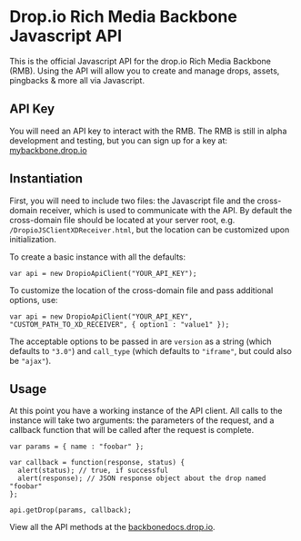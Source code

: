 # Drop.io Rich Media Backbone Javascript API

This is the official Javascript API for the drop.io Rich Media Backbone (RMB). Using the API will allow you to create and manage drops, assets, pingbacks & more all via Javascript.

## API Key

You will need an API key to interact with the RMB. The RMB is still in alpha development and testing, but you can sign up for a key at:
[mybackbone.drop.io](http://mybackbone.drop.io/)

## Instantiation

First, you will need to include two files: the Javascript file and the cross-domain receiver, which is used to communicate with the API. By default the cross-domain file should be located at your server root, e.g. `/DropioJSClientXDReceiver.html`, but the location can be customized upon initialization.

To create a basic instance with all the defaults:

    var api = new DropioApiClient("YOUR_API_KEY");

To customize the location of the cross-domain file and pass additional options, use:

    var api = new DropioApiClient("YOUR_API_KEY", "CUSTOM_PATH_TO_XD_RECEIVER", { option1 : "value1" });

The acceptable options to be passed in are `version` as a string (which defaults to `"3.0"`) and `call_type` (which defaults to `"iframe"`, but could also be `"ajax"`).

## Usage

At this point you have a working instance of the API client. All calls to the instance will take two arguments: the parameters of the request, and a callback function that will be called after the request is complete.

    var params = { name : "foobar" };
    
    var callback = function(response, status) {
      alert(status); // true, if successful
      alert(response); // JSON response object about the drop named "foobar"
    };
    
    api.getDrop(params, callback);


View all the API methods at the [backbonedocs.drop.io](http://backbonedocs.drop.io/API-Methods).